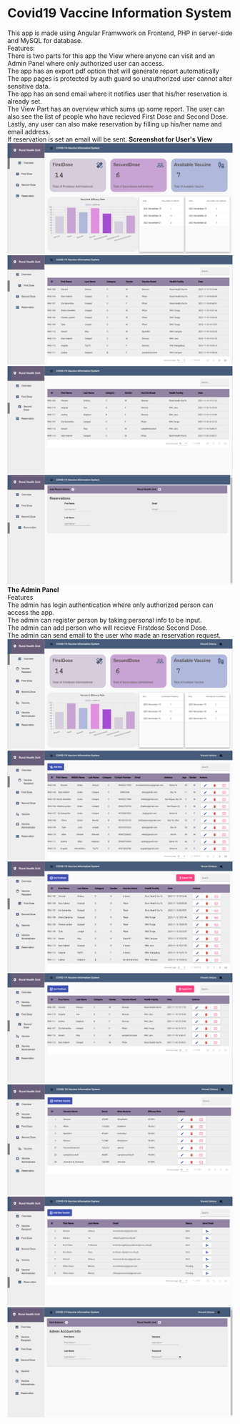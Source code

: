 # Covid19 Vaccine Information System
This app is made using Angular Framwwork on Frontend, PHP in server-side and MySQL for database.<br>
Features:<br>
    There is two parts for this app the View where anyone can visit and an Admin Panel where only authorized user can access.<br>
    The app has an export pdf option that will generate report automatically<br>
    The app pages is protected by auth guard so unauthorized user cannot alter sensitive data.<br>
    The app has an send email where it notifies user that his/her reservation is already set.<br>
The View Part has an overview which sums up some report. The user can also see the list of people who have recieved First Dose and Second Dose.<br> Lastly, any user can also make reservation by filling up his/her name and email address.<br> If reservation is set an email will be sent.
<b>Screenshot for User's View</b><br>
<img src="img/dashboardview.png" alt="This is the dashboard view"><br>
<img src="img/firstdoseview.png" alt="This is the firstdose view"><br>
<img src="img/seconddoseview.png" alt="This is the second view"><br>
<img src="img/reservationview.png" alt="This is the reservation view"><br>
<b>The Admin Panel</b><br>
Features<br>
    The admin has login authentication where only authorized person can access the app.<br>
    The admin can register person by taking personal info to be input.<br>The admin can add person
    who will recieve Firstdose Second Dose.<br> The admin can send email to the user who made an reservation request.<br>
<img src="img/admindashboard.png" alt="This is the dashboard admin"><br>
<img src="img/adminrecipient.png" alt="This is the recipient admin"><br>
<img src="img/adminfirst.png" alt="This is the firstdose admin"><br>
<img src="img/adminsecond.png" alt="This is the seconddose admin"><br>
<img src="img/adminvaccine.png" alt="This is the vaccine admin"><br>
<img src="img/adminreservation.png" alt="This is the reservation admin"><br>
<img src="img/adminadd.png" alt="This is the addadmin admin"><br>



